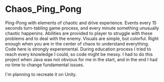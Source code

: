 # Chaos_Ping_Pong
Ping-Pong with elements of chaotic and drive experience.
Events every 15 seconds turn-tabling game process, and every minute something unusually chaotic happenins.
Abilities are provided to player to struggle with these problems and to deal with the enemy.
Visuals are simple, but colorful. Right enough when you are in the center of chaos to understand everything.
Code here is strongly experemental. During education process I tried to reach every knowledge I could, so code might be messy.
I had to do this project when Java was not obvious for me in the start, and in the end I had no time to change fundamental issues.

I'm planning to recreate it on Unity.
